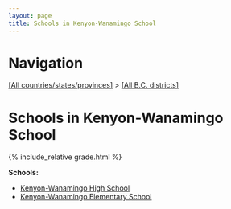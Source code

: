 ```yaml
---
layout: page
title: Schools in Kenyon-Wanamingo School
---
```

# Navigation

[[All countries/states/provinces]](../..) > [[All B.C. districts]](..)

# Schools in Kenyon-Wanamingo School

{% include_relative grade.html %}

**Schools:**

- [Kenyon-Wanamingo High School](Kenyon-Wanamingo_High_School.md)
- [Kenyon-Wanamingo Elementary School](Kenyon-Wanamingo_Elementary_School.md)
